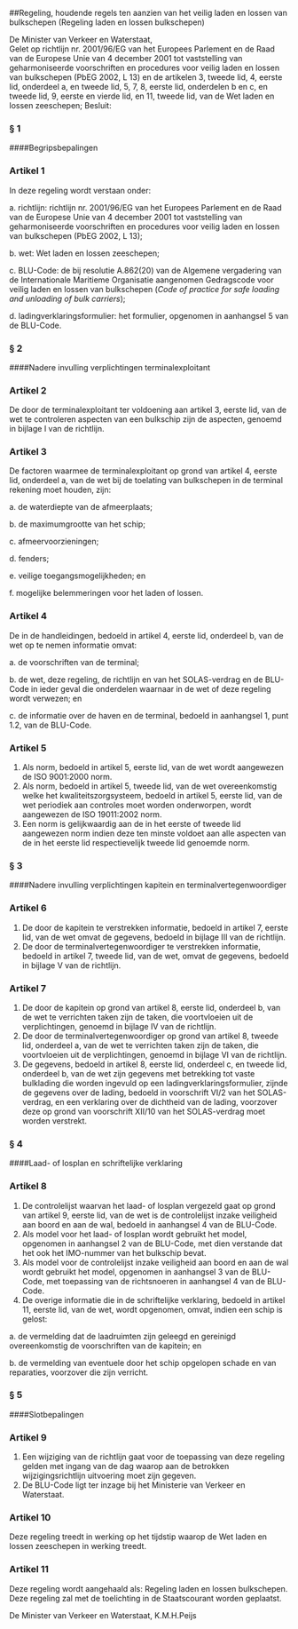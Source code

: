 <meta http-equiv='Content-Type' content='text/html; charset=utf-8' />

##Regeling, houdende regels ten aanzien van het veilig laden en lossen van bulkschepen (Regeling laden en lossen bulkschepen)

De Minister van Verkeer en Waterstaat,  
Gelet op richtlijn nr. 2001/96/EG van het Europees Parlement en de Raad van de Europese Unie van 4 december 2001 tot vaststelling van geharmoniseerde voorschriften en procedures voor veilig laden en lossen van bulkschepen (PbEG 2002, L 13) en de artikelen 3, tweede lid, 4, eerste lid, onderdeel a, en tweede lid, 5, 7, 8, eerste lid, onderdelen b en c, en tweede lid, 9, eerste en vierde lid, en 11, tweede lid, van de Wet laden en lossen zeeschepen;
Besluit:     
### §  1  

####Begripsbepalingen

### Artikel  1  

In deze regeling wordt verstaan onder: 

a. richtlijn: richtlijn nr. 2001/96/EG van het Europees Parlement en de Raad van de Europese Unie van 4 december 2001 tot vaststelling van geharmoniseerde voorschriften en procedures voor veilig laden en lossen van bulkschepen (PbEG 2002, L 13);  

b. wet: Wet laden en lossen zeeschepen;  

c. BLU-Code: de bij resolutie A.862(20) van de Algemene vergadering van de Internationale Maritieme Organisatie aangenomen Gedragscode voor veilig laden en lossen van bulkschepen (*Code of practice for safe loading and unloading of bulk carriers*);  

d. ladingverklaringsformulier: het formulier, opgenomen in aanhangsel 5 van de BLU-Code.    

### §  2  

####Nadere invulling verplichtingen terminalexploitant

### Artikel  2  

De door de terminalexploitant ter voldoening aan artikel 3, eerste lid, van de wet te controleren aspecten van een bulkschip zijn de aspecten, genoemd in bijlage I van de richtlijn.  

### Artikel  3  

De factoren waarmee de terminalexploitant op grond van artikel 4, eerste lid, onderdeel a, van de wet bij de toelating van bulkschepen in de terminal rekening moet houden, zijn: 

a. de waterdiepte van de afmeerplaats;  

b. de maximumgrootte van het schip;  

c. afmeervoorzieningen;  

d. fenders;  

e. veilige toegangsmogelijkheden; en  

f. mogelijke belemmeringen voor het laden of lossen.    

### Artikel  4  

De in de handleidingen, bedoeld in artikel 4, eerste lid, onderdeel b, van de wet op te nemen informatie omvat: 

a. de voorschriften van de terminal;  

b. de wet, deze regeling, de richtlijn en van het SOLAS-verdrag en de BLU-Code in ieder geval die onderdelen waarnaar in de wet of deze regeling wordt verwezen; en  

c. de informatie over de haven en de terminal, bedoeld in aanhangsel 1, punt 1.2, van de BLU-Code.    

### Artikel  5  

1.  Als norm, bedoeld in artikel 5, eerste lid, van de wet wordt aangewezen de ISO 9001:2000 norm.   
2.  Als norm, bedoeld in artikel 5, tweede lid, van de wet overeenkomstig welke het kwaliteitszorgsysteem, bedoeld in artikel 5, eerste lid, van de wet periodiek aan controles moet worden onderworpen, wordt aangewezen de ISO 19011:2002 norm.   
3.  Een norm is gelijkwaardig aan de in het eerste of tweede lid aangewezen norm indien deze ten minste voldoet aan alle aspecten van de in het eerste lid respectievelijk tweede lid genoemde norm.   

### §  3  

####Nadere invulling verplichtingen kapitein en terminalvertegenwoordiger

### Artikel  6  

1.  De door de kapitein te verstrekken informatie, bedoeld in artikel 7, eerste lid, van de wet omvat de gegevens, bedoeld in bijlage III van de richtlijn.   
2.  De door de terminalvertegenwoordiger te verstrekken informatie, bedoeld in artikel 7, tweede lid, van de wet, omvat de gegevens, bedoeld in bijlage V van de richtlijn.   

### Artikel  7  

1.  De door de kapitein op grond van artikel 8, eerste lid, onderdeel b, van de wet te verrichten taken zijn de taken, die voortvloeien uit de verplichtingen, genoemd in bijlage IV van de richtlijn.   
2.  De door de terminalvertegenwoordiger op grond van artikel 8, tweede lid, onderdeel a, van de wet te verrichten taken zijn de taken, die voortvloeien uit de verplichtingen, genoemd in bijlage VI van de richtlijn.   
3.  De gegevens, bedoeld in artikel 8, eerste lid, onderdeel c, en tweede lid, onderdeel b, van de wet zijn gegevens met betrekking tot vaste bulklading die worden ingevuld op een ladingverklaringsformulier, zijnde de gegevens over de lading, bedoeld in voorschrift VI/2 van het SOLAS-verdrag, en een verklaring over de dichtheid van de lading, voorzover deze op grond van voorschrift XII/10 van het SOLAS-verdrag moet worden verstrekt.   

### §  4  

####Laad- of losplan en schriftelijke verklaring

### Artikel  8  

1.  De controlelijst waarvan het laad- of losplan vergezeld gaat op grond van artikel 9, eerste lid, van de wet is de controlelijst inzake veiligheid aan boord en aan de wal, bedoeld in aanhangsel 4 van de BLU-Code.   
2.  Als model voor het laad- of losplan wordt gebruikt het model, opgenomen in aanhangsel 2 van de BLU-Code, met dien verstande dat het ook het IMO-nummer van het bulkschip bevat.   
3.  Als model voor de controlelijst inzake veiligheid aan boord en aan de wal wordt gebruikt het model, opgenomen in aanhangsel 3 van de BLU-Code, met toepassing van de richtsnoeren in aanhangsel 4 van de BLU-Code.   
4.  De overige informatie die in de schriftelijke verklaring, bedoeld in artikel 11, eerste lid, van de wet, wordt opgenomen, omvat, indien een schip is gelost: 

a. de vermelding dat de laadruimten zijn geleegd en gereinigd overeenkomstig de voorschriften van de kapitein; en  

b. de vermelding van eventuele door het schip opgelopen schade en van reparaties, voorzover die zijn verricht.     

### §  5  

####Slotbepalingen

### Artikel  9  

1.  Een wijziging van de richtlijn gaat voor de toepassing van deze regeling gelden met ingang van de dag waarop aan de betrokken wijzigingsrichtlijn uitvoering moet zijn gegeven.   
2.  De BLU-Code ligt ter inzage bij het Ministerie van Verkeer en Waterstaat.   

### Artikel  10  

Deze regeling treedt in werking op het tijdstip waarop de Wet laden en lossen zeeschepen in werking treedt.  

### Artikel  11  

Deze regeling wordt aangehaald als: Regeling laden en lossen bulkschepen.  
Deze regeling zal met de toelichting in de Staatscourant worden geplaatst.   

De 
Minister van Verkeer en Waterstaat, 
K.M.H.Peijs    
